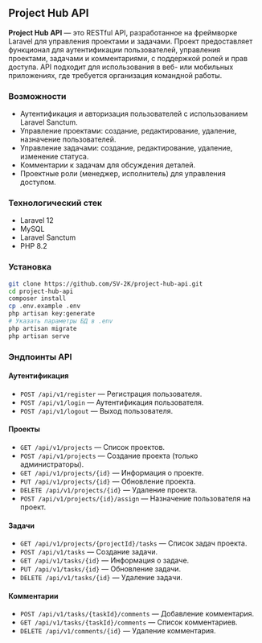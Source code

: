 ## Project Hub API

**Project Hub API** — это RESTful API, разработанное на фреймворке Laravel для управления проектами и задачами. Проект предоставляет функционал для аутентификации пользователей, управления проектами, задачами и комментариями, с поддержкой ролей и прав доступа. API подходит для использования в веб- или мобильных приложениях, где требуется организация командной работы.

### Возможности
- Аутентификация и авторизация пользователей с использованием Laravel Sanctum.
- Управление проектами: создание, редактирование, удаление, назначение пользователей.
- Управление задачами: создание, редактирование, удаление, изменение статуса.
- Комментарии к задачам для обсуждения деталей.
- Проектные роли (менеджер, исполнитель) для управления доступом.

### Технологический стек

- Laravel 12
- MySQL
- Laravel Sanctum
- PHP 8.2

### Установка

```bash
git clone https://github.com/SV-2K/project-hub-api.git
cd project-hub-api
composer install
cp .env.example .env
php artisan key:generate
# Указать параметры БД в .env
php artisan migrate
php artisan serve
```

### Эндпоинты API
#### Аутентификация
- `POST /api/v1/register` — Регистрация пользователя.
- `POST /api/v1/login` — Аутентификация пользователя.
- `POST /api/v1/logout` — Выход пользователя.

#### Проекты
- `GET /api/v1/projects` — Список проектов.
- `POST /api/v1/projects` — Создание проекта (только администраторы).
- `GET /api/v1/projects/{id}` — Информация о проекте.
- `PUT /api/v1/projects/{id}` — Обновление проекта.
- `DELETE /api/v1/projects/{id}` — Удаление проекта.
- `POST /api/v1/projects/{id}/assign` — Назначение пользователя на проект.

#### Задачи
- `GET /api/v1/projects/{projectId}/tasks` — Список задач проекта.
- `POST /api/v1/tasks` — Создание задачи.
- `GET /api/v1/tasks/{id}` — Информация о задаче.
- `PUT /api/v1/tasks/{id}` — Обновление задачи.
- `DELETE /api/v1/tasks/{id}` — Удаление задачи.

#### Комментарии
- `POST /api/v1/tasks/{taskId}/comments` — Добавление комментария.
- `GET /api/v1/tasks/{taskId}/comments` — Список комментариев.
- `DELETE /api/v1/comments/{id}` — Удаление комментария.
